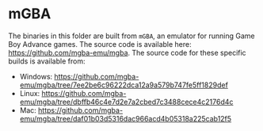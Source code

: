 # mGBA

The binaries in this folder are built from `mGBA`, an emulator for running Game Boy Advance games. The source code is available here: <https://github.com/mgba-emu/mgba>.
The source code for these specific builds is available from:

 - Windows: <https://github.com/mgba-emu/mgba/tree/7ee2be6c96222dca12a9a579b747fe5ff1829def>
 - Linux: <https://github.com/mgba-emu/mgba/tree/dbffb46c4e7d2e7a2cbed7c3488cece4c2176d4c>
 - Mac: <https://github.com/mgba-emu/mgba/tree/daf01b03d5316dac966acd4b05318a225cab12f5>
